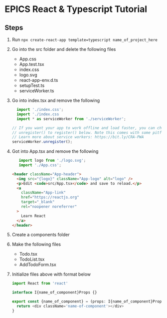 # EPICS React & Typescript Tutorial

## Steps

1. Run `npx create-react-app template=typescript name_of_project_here`
2. Go into the src folder and delete the following files
   - App.css
   - App.test.tsx
   - index.css
   - logo.svg
   - react-app-env.d.ts
   - setupTest.ts
   - serviceWorker.ts
3. Go into index.tsx and remove the following
   ```javascript
     import './index.css';
     import './index.css
     import * as serviceWorker from './serviceWorker';
   ```
   ```javascript
   // If you want your app to work offline and load faster, you can change
   // unregister() to register() below. Note this comes with some pitfalls.
   // Learn more about service workers: https://bit.ly/CRA-PWA
   serviceWorker.unregister();
   ```
4. Got into App.tsx and remove the following
   ```Javascript
      import logo from './logo.svg';
      import './App.css';
   ```
   ```html
   <header className="App-header">
     <img src="{logo}" className="App-logo" alt="logo" />
     <p>Edit <code>src/App.tsx</code> and save to reload.</p>
     <a
       className="App-link"
       href="https://reactjs.org"
       target="_blank"
       rel="noopener noreferrer"
     >
       Learn React
     </a>
   </header>
   ```
5. Create a components folder
6. Make the following files
   - Todo.tsx
   - TodoList.tsx
   - AddTodoForm.tsx
7. Initialize files above with format below

   ```javascript
   import React from 'react'

   interface I{name_of_component}Props {}

   export const {name_of_component} = (props: I{name_of_component}Props) => {
     return <div className='name-of-component'></div>
   }
   ```
